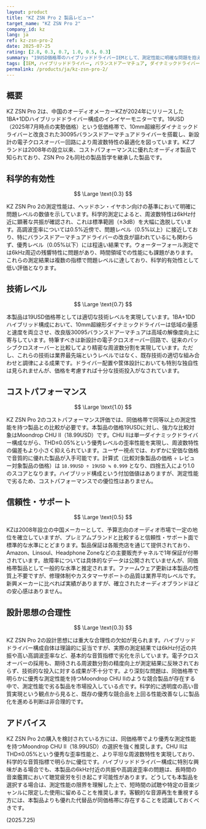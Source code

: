 ```yaml
---
layout: product
title: "KZ ZSN Pro 2 製品レビュー"
target_name: "KZ ZSN Pro 2"
company_id: kz
lang: ja
ref: kz-zsn-pro-2
date: 2025-07-25
rating: [2.8, 0.3, 0.7, 1.0, 0.5, 0.3]
summary: "19USD価格帯のハイブリッドドライバーIEMとして、測定性能に明確な問題を抱えており、同価格帯の単一ドライバー製品と比較してコストパフォーマンスでも優位性のない製品です。"
tags: [IEM, ハイブリッドドライバー, バランスドアーマチュア, ダイナミックドライバー, 有線イヤホン, KZ]
permalink: /products/ja/kz-zsn-pro-2/
---
```


## 概要

KZ ZSN Pro 2は、中国のオーディオメーカーKZが2024年にリリースした1BA+1DDハイブリッドドライバー構成のインイヤーモニターです。19USD（2025年7月時点の実勢価格）という低価格帯で、10mm超線形ダイナミックドライバーと改良された30095バランスドアーマチュアドライバーを搭載し、新設計の電子クロスオーバー回路により周波数特性の最適化を図っています。KZブランドは2008年の設立以来、コストパフォーマンスに優れたオーディオ製品で知られており、ZSN Pro 2も同社の製品哲学を継承した製品です。

## 科学的有効性

$$ \Large \text{0.3} $$

KZ ZSN Pro 2の測定性能は、ヘッドホン・イヤホン向けの基準において明確に問題レベルの数値を示しています。科学的測定によると、周波数特性は6kHz付近に顕著な共振が確認され、これは標準範囲（±3dB）を大幅に逸脱しています。高調波歪率については0.5%近傍で、問題レベル（0.5%以上）に接近しており、特にバランスドアーマチュアドライバーの改良が謳われているにも関わらず、優秀レベル（0.05%以下）には程遠い結果です。ウォーターフォール測定では6kHz周辺の残響特性に問題があり、時間領域での性能にも課題があります。これらの測定結果は複数の指標で問題レベルに達しており、科学的有効性として低い評価となります。

## 技術レベル

$$ \Large \text{0.7} $$

本製品は19USD価格帯としては適切な技術レベルを実現しています。1BA+1DDハイブリッド構成において、10mm超線形ダイナミックドライバーは低域の量感と速度を両立させ、改良版30095バランスドアーマチュアは高域の解像度向上に寄与しています。特筆すべきは新設計の電子クロスオーバー回路で、従来のパッシブクロスオーバーと比較してより精密な周波数分割を実現しています。ただし、これらの技術は業界最先端というレベルではなく、既存技術の適切な組み合わせと調律による成果です。ドライバー配置や筐体設計においても特別な独自性は見られませんが、価格を考慮すれば十分な技術投入がなされています。

## コストパフォーマンス

$$ \Large \text{1.0} $$

KZ ZSN Pro 2のコストパフォーマンス評価では、同価格帯で同等以上の測定性能を持つ製品との比較が必要です。本製品の価格19USDに対し、強力な比較対象はMoondrop CHU II（18.99USD）です。CHU IIは単一ダイナミックドライバー構成ながら、THD≤0.05%という優秀レベルの歪率性能を実現し、周波数特性の偏差もより小さく抑えられています。ユーザー視点では、わずかに安価な価格で音質的に優れた製品が入手可能です。計算式（比較対象製品の価格 ÷ レビュー対象製品の価格）は `18.99USD ÷ 19USD ≒ 0.999` となり、四捨五入により1.0のスコアとなります。ハイブリッド構成という付加価値はありますが、測定性能で劣るため、コストパフォーマンスでの優位性はありません。

## 信頼性・サポート

$$ \Large \text{0.5} $$

KZは2008年設立の中国メーカーとして、予算志向のオーディオ市場で一定の地位を確立していますが、プレミアムブランドと比較すると信頼性・サポート面で標準的な水準にとどまります。製品保証は各販売店を通じて提供されており、Amazon、Linsoul、Headphone Zoneなどの主要販売チャネルで1年保証が付帯されています。故障率については具体的なデータは公開されていませんが、同価格帯製品として一般的な水準と推定されます。ファームウェア更新は本製品の性質上不要ですが、修理体制やカスタマーサポートの品質は業界平均レベルです。新興メーカーに比べれば実績がありますが、確立されたオーディオブランドほどの安心感はありません。

## 設計思想の合理性

$$ \Large \text{0.3} $$

KZ ZSN Pro 2の設計思想には重大な合理性の欠如が見られます。ハイブリッドドライバー構成自体は理論的に妥当ですが、実際の測定結果では6kHz付近の共振や高い高調波歪率など、基本的な音質指標で劣化を示しています。電子クロスオーバーの採用も、期待される周波数分割の精度向上が測定結果に反映されておらず、技術的な投入に対する成果が不十分です。より深刻な問題は、同価格帯で明らかに優秀な測定性能を持つMoondrop CHU IIのような競合製品が存在する中で、測定性能で劣る製品を市場投入している点です。科学的に透明度の高い音質実現という観点から見ると、既存の優秀な競合品を上回る性能改善なしに製品化を進める判断は非合理的です。

## アドバイス

KZ ZSN Pro 2の購入を検討されている方には、同価格帯でより優秀な測定性能を持つMoondrop CHU II（18.99USD）の選択を強く推奨します。CHU IIはTHD≤0.05%という優秀な歪率性能と、より平坦な周波数特性を実現しており、科学的な音質指標で明らかに優位です。ハイブリッドドライバー構成に特別な興味がある場合でも、本製品の6kHz付近の共振や高調波歪率の問題は、長時間の音楽鑑賞において聴覚疲労を引き起こす可能性があります。どうしても本製品を選択する場合は、測定性能の限界を理解した上で、短時間の試聴や特定の音楽ジャンルに限定した使用に留めることを推奨します。客観的な音源再生を重視する方には、本製品よりも優れた代替品が同価格帯に存在することを認識しておくべきです。

(2025.7.25)
